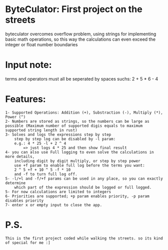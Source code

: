# ByteCulator: First project on the streets
byteculator overcomes overflow problem, using strings for implementing basic math operations, 
so this way the calculations can even exceed the integer or float number boundaries

# Input note:
terms and operators must all be seperated by spaces suchs: 2 + 5 * 6 - 4

# Features:
    1- Supported Operations: Addition (+), Substraction (-), Multiply (*), Power (^)
    2- Numbers are stored as strings, so the numbers can be large as possible (Maximum number of supported digis equals to maximum supported string length in rust)
    3- Solves and logs the expressions step by step
        step by step log can be disabled by -l param:
        e.g.: 4 * 25 -l + 2 ^ 4
            => just logs 4 * 25 and then show final result
    4- you can also use Full logging to even solve the calculations in more details,
        including digit by digit multiply, or step by step power
        use +f param to enable full log before the terms you want:
        2 ^ 5 +f + 10 ^ 5 -f * 10
        and -f to turn full log off.
    5- -l/+l and -f/+f params can be used in any place, so you can exactly determine
        which part of the expression should be logged or full logged.
    5- For now calculations are limited to integers
    6- Priorities are supported; +p param enables priority, -p param disables priority
    7- enter x or empty input to close the app.

# P.S.
	This is the first project coded while walking the streets. so its kind of special for me :]
